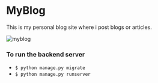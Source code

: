 # MyBlog

This is my personal blog site where i post blogs or articles.

![myblog](https://user-images.githubusercontent.com/50628520/112199567-66750600-8c36-11eb-8fcb-9ccbaebd33a0.jpg)

### To run the backend server

- `$ python manage.py migrate`
- `$ python manage.py runserver`
